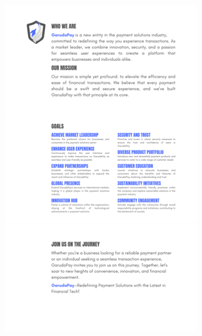 <img src="https://github.com/garudapay/.github/blob/main/.assets/about.png">
<img src="https://github.com/garudapay/.github/blob/main/.assets/goal.png">
<img src="https://github.com/garudapay/.github/blob/main/.assets/journey.png">

